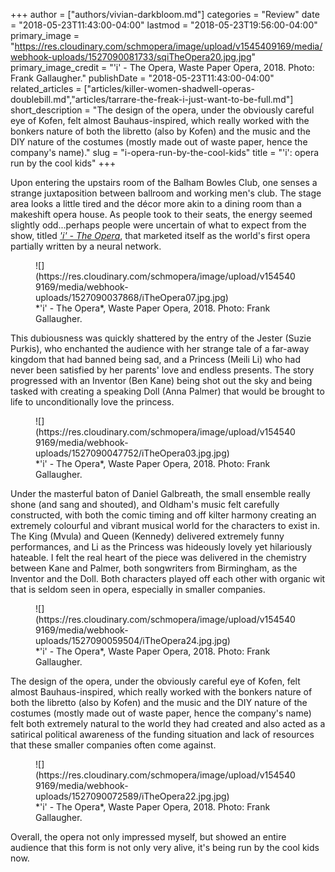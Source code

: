 +++
author = ["authors/vivian-darkbloom.md"]
categories = "Review"
date = "2018-05-23T11:43:00-04:00"
lastmod = "2018-05-23T19:56:00-04:00"
primary_image = "https://res.cloudinary.com/schmopera/image/upload/v1545409169/media/webhook-uploads/1527090081733/sqiTheOpera20.jpg.jpg"
primary_image_credit = "'i' - The Opera, Waste Paper Opera, 2018. Photo: Frank Gallaugher."
publishDate = "2018-05-23T11:43:00-04:00"
related_articles = ["articles/killer-women-shadwell-operas-doublebill.md","articles/tarrare-the-freak-i-just-want-to-be-full.md"]
short_description = "The design of the opera, under the obviously careful eye of Kofen, felt almost Bauhaus-inspired, which really worked with the bonkers nature of both the libretto (also by Kofen) and the music and the DIY nature of the costumes (mostly made out of waste paper, hence the company&#039;s name)."
slug = "i-opera-run-by-the-cool-kids"
title = "&#039;i&#039;: opera run by the cool kids"
+++

Upon entering the upstairs room of the Balham Bowles Club, one senses a strange juxtaposition between ballroom and working men's club. The stage area looks a little tired and the décor more akin to a dining room than a makeshift opera house. As people took to their seats, the energy seemed slightly odd...perhaps people were uncertain of what to expect from the show, titled [*'i' - The Opera*](http://www.wastepaperopera.com/i---the-opera.html), that marketed itself as the world's first opera partially written by a neural network. 

<figure data-type="image">
![](https://res.cloudinary.com/schmopera/image/upload/v1545409169/media/webhook-uploads/1527090037868/iTheOpera07.jpg.jpg)
<figcaption>*'i' - The Opera*, Waste Paper Opera, 2018. Photo: Frank Gallaugher.</figcaption>
</figure>

This dubiousness was quickly shattered by the entry of the Jester (Suzie Purkis), who enchanted the audience with her strange tale of a far-away kingdom that had banned being sad, and a Princess (Meili Li) who had never been satisfied by her parents' love and endless presents. The story progressed with an Inventor (Ben Kane) being shot out the sky and being tasked with creating a speaking Doll (Anna Palmer) that would be brought to life to unconditionally love the princess. 

<figure data-type="image">
![](https://res.cloudinary.com/schmopera/image/upload/v1545409169/media/webhook-uploads/1527090047752/iTheOpera03.jpg.jpg)
<figcaption>*'i' - The Opera*, Waste Paper Opera, 2018. Photo: Frank Gallaugher.</figcaption>
</figure>

Under the masterful baton of Daniel Galbreath, the small ensemble really shone (and sang and shouted), and Oldham's music felt carefully constructed, with both the comic timing and off kilter harmony creating an extremely colourful and vibrant musical world for the characters to exist in. The King (Mvula) and Queen (Kennedy) delivered extremely funny performances, and Li as the Princess was hideously lovely yet hilariously hateable. I felt the real heart of the piece was delivered in the chemistry between Kane and Palmer, both songwriters from Birmingham, as the Inventor and the Doll. Both characters played off each other with organic wit that is seldom seen in opera, especially in smaller companies. 

<figure data-type="image">
![](https://res.cloudinary.com/schmopera/image/upload/v1545409169/media/webhook-uploads/1527090059504/iTheOpera24.jpg.jpg)
<figcaption>*'i' - The Opera*, Waste Paper Opera, 2018. Photo: Frank Gallaugher.</figcaption>
</figure>

The design of the opera, under the obviously careful eye of Kofen, felt almost Bauhaus-inspired, which really worked with the bonkers nature of both the libretto (also by Kofen) and the music and the DIY nature of the costumes (mostly made out of waste paper, hence the company's name) felt both extremely natural to the world they had created and also acted as a satirical political awareness of the funding situation and lack of resources that these smaller companies often come against.

<figure data-type="image">
![](https://res.cloudinary.com/schmopera/image/upload/v1545409169/media/webhook-uploads/1527090072589/iTheOpera22.jpg.jpg)
<figcaption>*'i' - The Opera*, Waste Paper Opera, 2018. Photo: Frank Gallaugher.</figcaption>
</figure>

Overall, the opera not only impressed myself, but showed an entire audience that this form is not only very alive, it's being run by the cool kids now.
